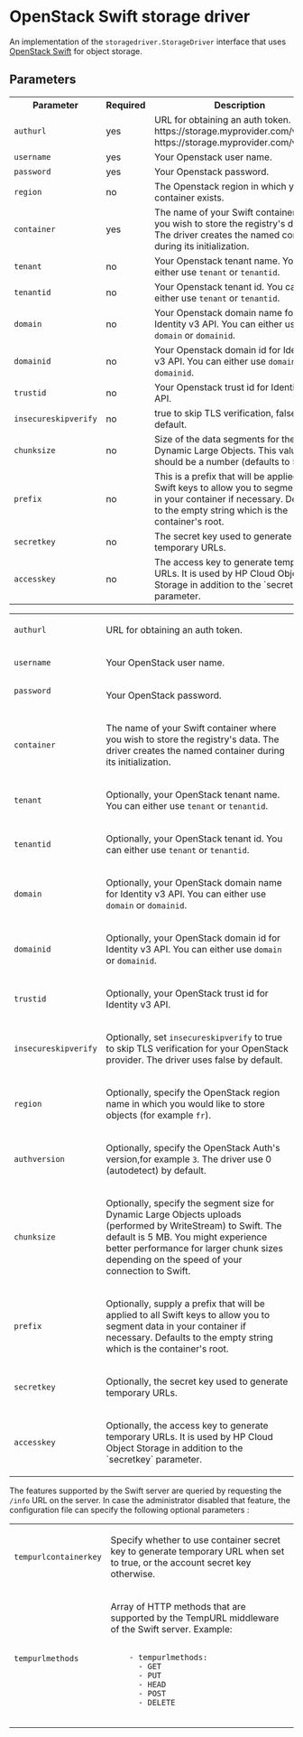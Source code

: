 <!--[metadata]>
+++
title = "Swift storage driver"
description = "Explains how to use the OpenStack swift storage driver"
keywords = ["registry, service, driver, images, storage,  swift"]
+++
<![end-metadata]-->


# OpenStack Swift storage driver

An implementation of the `storagedriver.StorageDriver` interface that uses [OpenStack Swift](http://docs.openstack.org/developer/swift/) for object storage.

## Parameters


<table>
  <tr>
    <th>Parameter</th>
    <th>Required</th>
    <th>Description</th>
  </tr>
  <tr>
    <td>
      <code>authurl</code>
    </td>
    <td>
      yes
    </td>
    <td>
      URL for obtaining an auth token. https://storage.myprovider.com/v2.0 or https://storage.myprovider.com/v3/auth
    </td>
  </tr>
  <tr>
    <td>
      <code>username</code>
    </td>
    <td>
      yes
    </td>
    <td>
      Your Openstack user name.
    </td>
  </tr>
  <tr>
    <td>
      <code>password</code>
    </td>
    <td>
      yes
    </td>
    <td>
      Your Openstack password.
    </td>
  </tr>
  <tr>
    <td>
      <code>region</code>
    </td>
    <td>
      no
    </td>
    <td>
      The Openstack region in which your container exists.
    </td>
  </tr>
  <tr>
    <td>
      <code>container</code>
    </td>
    <td>
      yes
    </td>
    <td>
      The name of your Swift container where you wish to store the registry's data. The driver creates the named container during its initialization.
    </td>
  </tr>
  <tr>
    <td>
      <code>tenant</code>
    </td>
    <td>
      no
    </td>
    <td>
      Your Openstack tenant name. You can either use <code>tenant</code> or <code>tenantid</code>.
    </td>
  </tr>
  <tr>
    <td>
      <code>tenantid</code>
    </td>
    <td>
      no
    </td>
    <td>
      Your Openstack tenant id. You can either use <code>tenant</code> or <code>tenantid</code>.
    </td>
  </tr>
  <tr>
    <td>
      <code>domain</code>
    </td>
    <td>
      no
    </td>
    <td>
      Your Openstack domain name for Identity v3 API. You can either use <code>domain</code> or <code>domainid</code>.
    </td>
  </tr>
  <tr>
    <td>
      <code>domainid</code>
    </td>
    <td>
      no
    </td>
    <td>
      Your Openstack domain id for Identity v3 API. You can either use <code>domain</code> or <code>domainid</code>.
    </td>
  </tr>
  <tr>
    <td>
      <code>trustid</code>
    </td>
    <td>
      no
    </td>
    <td>
      Your Openstack trust id for Identity v3 API.
    </td>
  </tr>
  <tr>
    <td>
      <code>insecureskipverify</code>
    </td>
    <td>
      no
    </td>
    <td>
      true to skip TLS verification, false by default.
    </td>
  </tr>
  <tr>
    <td>
      <code>chunksize</code>
    </td>
    <td>
      no
    </td>
    <td>
      Size of the data segments for the Swift Dynamic Large Objects. This value should be a number (defaults to 5M).
    </td>
  </tr>
  <tr>
    <td>
      <code>prefix</code>
    </td>
    <td>
      no
    </td>
    <td>
      This is a prefix that will be applied to all Swift keys to allow you to segment data in your container if necessary. Defaults to the empty string which is the container's root.
    </td>
  </tr>
  <tr>
    <td>
      <code>secretkey</code>
    </td>
    <td>
      no
    </td>
    <td>
      The secret key used to generate temporary URLs.
    </td>
  </tr>
  <tr>
    <td>
      <code>accesskey</code>
    </td>
    <td>
      no
    </td>
    <td>
      The access key to generate temporary URLs. It is used by HP Cloud Object Storage in addition to the `secretkey` parameter.
    </td>
  </tr>
</table>


<table>
<tr>
  <td>
  <code>authurl</code>
  </td>
  <td>
    <p>URL for obtaining an auth token.</p>
  </td>
</tr>
<tr>
  <td>
  <code>username</code>
  </td>
  <td>
  <p>
  Your OpenStack user name.</p>
  </p>
  </td>
</tr>
<tr>
  <td>
  <code>password</code>
  <p>
  </td>
  <td>
  <p>
  Your OpenStack password.
  </p>
  </td>
</tr>
<tr>
  <td>
  <code>container</code>
  </td>
  <td>
  <p>
	The name of your Swift container where you wish to store the registry's data. The driver creates the named container during its initialization.
  </p>
  </td>
</tr>
<tr>
  <td>
  <code>tenant</code>
  </td>
  <td>
  <p>
  Optionally, your OpenStack tenant name. You can either use <code>tenant</code> or <code>tenantid</code>.
  </p>
  </td>
</tr>
<tr>
    <td>
    <code>tenantid</code>
    </td>
    <td>
    <p>
    Optionally, your OpenStack tenant id. You can either use <code>tenant</code> or <code>tenantid</code>.
    </p>
    </td>
</tr>
<tr>
    <td>
    <code>domain</code>
    </td>
    <td>
    <p>
    Optionally, your OpenStack domain name for Identity v3 API. You can either use <code>domain</code> or <code>domainid</code>.
    </p>
    </td>
</tr>
<tr>
    <td>
    <code>domainid</code>
    </td>
    <td>
    <p>
    Optionally, your OpenStack domain id for Identity v3 API. You can either use <code>domain</code> or <code>domainid</code>.
    </p>
    </td>
</tr>
<tr>
    <td>
    <code>trustid</code>
    </td>
    <td>
    <p>
    Optionally, your OpenStack trust id for Identity v3 API.
    </p>
    </td>
</tr>
<tr>
    <td>
    <code>insecureskipverify</code>
    </td>
    <td>
    <p>
    Optionally, set <code>insecureskipverify</code> to true to skip TLS verification for your OpenStack provider. The driver uses false by default.
    </p>
    </td>
</tr>
<tr>
    <td>
    <code>region</code>
    </td>
    <td>
    <p>
    Optionally, specify the OpenStack region name in which you would like to store objects (for example <code>fr</code>).
    </p>
    </td>
</tr>
<tr>
    <td>
    <code>authversion</code>
    </td>
    <td>
    <p>
    Optionally, specify the OpenStack Auth's version,for example <code>3</code>. The driver use 0 (autodetect) by default.
    </p>
    </td>
</tr>
<tr>
    <td>
    <code>chunksize</code>
    </td>
    <td>
    <p>
    Optionally, specify the segment size for Dynamic Large Objects uploads (performed by WriteStream) to Swift. The default is 5 MB. You might experience better performance for larger chunk sizes depending on the speed of your connection to Swift.
    </p>
    </td>
</tr>
<tr>
    <td>
    <code>prefix</code>
    </td>
    <td>
    <p>
    Optionally, supply a prefix that will be applied to all Swift keys to allow you to segment data in your container if necessary. Defaults to the empty string which is the container's root.</p>
    </p>
    </td>
</tr>
<tr>
    <td>
    <code>secretkey</code>
    </td>
    <td>
    <p>
    Optionally, the secret key used to generate temporary URLs.</p>
    </p>
    </td>
</tr>
<tr>
    <td>
    <code>accesskey</code>
    </td>
    <td>
    <p>
    Optionally, the access key to generate temporary URLs. It is used by HP Cloud Object Storage in addition to the `secretkey` parameter.</p>
    </p>
    </td>
</tr>
</table>

The features supported by the Swift server are queried by requesting the `/info` URL on the server. In case the administrator
disabled that feature, the configuration file can specify the following optional parameters :

<table>
<tr>
    <td>
    <code>tempurlcontainerkey</code>
    </td>
    <td>
    <p>
    Specify whether to use container secret key to generate temporary URL when set to true, or the account secret key otherwise.</p>
    </p>
    </td>
</tr>
<tr>
    <td>
    <code>tempurlmethods</code>
    </td>
    <td>
    <p>
    Array of HTTP methods that are supported by the TempURL middleware of the Swift server. Example:</p>
    <code>
    - tempurlmethods:
      - GET
      - PUT
      - HEAD
      - POST
      - DELETE
    </code>
    </p>
    </td>
</tr>
</table>
